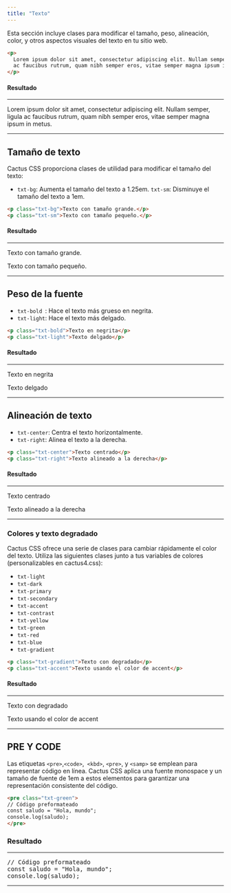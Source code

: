 ```yaml
---
title: "Texto"
---
```


Esta sección incluye clases para modificar el tamaño, peso, alineación, color, y otros aspectos visuales del texto en tu sitio web.

```html
<p>
  Lorem ipsum dolor sit amet, consectetur adipiscing elit. Nullam semper, ligula
  ac faucibus rutrum, quam nibh semper eros, vitae semper magna ipsum in metus.
</p>
```

#### Resultado

---

<p>Lorem ipsum dolor sit amet, consectetur adipiscing elit. Nullam semper, ligula ac faucibus rutrum, quam nibh semper eros, vitae semper magna ipsum in metus.</p>

---

## Tamaño de texto

Cactus CSS proporciona clases de utilidad para modificar el tamaño del texto:

- `txt-bg`: Aumenta el tamaño del texto a 1.25em.
  `txt-sm`: Disminuye el tamaño del texto a 1em.

```html
<p class="txt-bg">Texto con tamaño grande.</p>
<p class="txt-sm">Texto con tamaño pequeño.</p>
```

#### Resultado

---

<p class="txt-bg">Texto con tamaño grande.</p>
<p class="txt-sm">Texto con tamaño pequeño.</p>

---

## Peso de la fuente

- `txt-bold `: Hace el texto más grueso en negrita.
- `txt-light`: Hace el texto más delgado.

```html
<p class="txt-bold">Texto en negrita</p>
<p class="txt-light">Texto delgado</p>
```

#### Resultado

---

<p class="txt-bold">Texto en negrita</p>
<p class="txt-light">Texto delgado</p>

---

## Alineación de texto

- `txt-center`: Centra el texto horizontalmente.
- `txt-right`: Alinea el texto a la derecha.

```html
<p class="txt-center">Texto centrado</p>
<p class="txt-right">Texto alineado a la derecha</p>
```

#### Resultado

---

<p class="txt-center">Texto centrado</p>
<p class="txt-right">Texto alineado a la derecha</p>

---

### Colores y texto degradado

Cactus CSS ofrece una serie de clases para cambiar rápidamente el color del texto. Utiliza las siguientes clases junto a tus variables de colores (personalizables en cactus4.css):

- `txt-light`
- `txt-dark`
- `txt-primary`
- `txt-secondary`
- `txt-accent`
- `txt-contrast`
- `txt-yellow`
- `txt-green`
- `txt-red`
- `txt-blue`
- `txt-gradient`

```html
<p class="txt-gradient">Texto con degradado</p>
<p class="txt-accent">Texto usando el color de accent</p>
```

#### Resultado

---

<p class="txt-gradient">Texto con degradado</p>
<p class="txt-accent">Texto usando el color de accent</p>

---

## PRE Y CODE

Las etiquetas `<pre>`,`<code>`,` <kbd>`, `<pre>`, y `<samp>` se emplean para representar código en línea. Cactus CSS aplica una fuente monospace y un tamaño de fuente de 1em a estos elementos para garantizar una representación consistente del código.

```html
<pre class="txt-green">
// Código preformateado
const saludo = "Hola, mundo";
console.log(saludo);
</pre>
```

### Resultado

---

<pre class="txt-green">
// Código preformateado
const saludo = "Hola, mundo";
console.log(saludo);
</pre>

---
